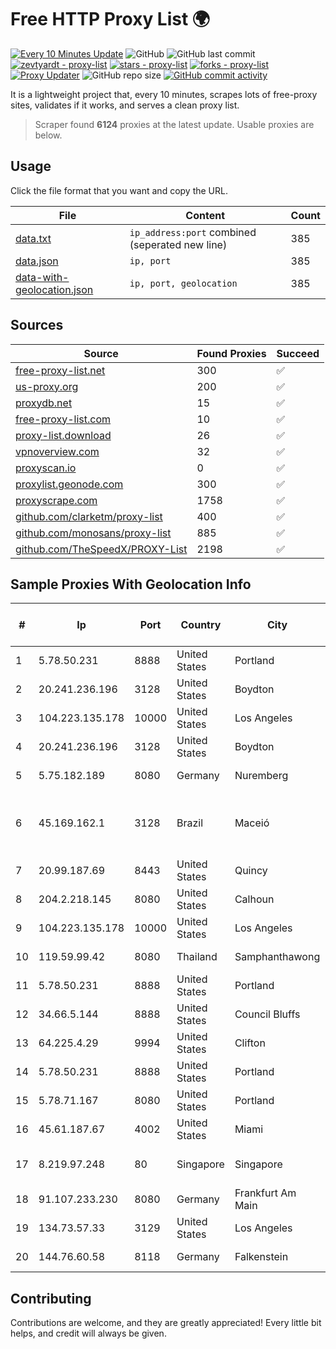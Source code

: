 
# Free HTTP Proxy List 🌍

[![Every 10 Minutes Update](https://github.com/mertguvencli/http-proxy-list/actions/workflows/main.yml/badge.svg?branch=main)](https://github.com/mertguvencli/http-proxy-list/actions/workflows/main.yml)
![GitHub](https://img.shields.io/github/license/mertguvencli/http-proxy-list)
![GitHub last commit](https://img.shields.io/github/last-commit/mertguvencli/http-proxy-list)
[![zevtyardt - proxy-list](https://img.shields.io/static/v1?label=zevtyardt&message=proxy-list&color=blue&logo=github)](https://github.com/zevtyardt/proxy-list "Go to GitHub repo")
[![stars - proxy-list](https://img.shields.io/github/stars/zevtyardt/proxy-list?style=social)](https://github.com/zevtyardt/proxy-list)
[![forks - proxy-list](https://img.shields.io/github/forks/zevtyardt/proxy-list?style=social)](https://github.com/zevtyardt/proxy-list)
[![Proxy Updater](https://github.com/zevtyardt/proxy-list/workflows/Proxy%20Updater/badge.svg)](https://github.com/zevtyardt/proxy-list/actions?query=workflow:"Proxy+Updater")
![GitHub repo size](https://img.shields.io/github/repo-size/zevtyardt/proxy-list)
[![GitHub commit activity](https://img.shields.io/github/commit-activity/m/zevtyardt/proxy-list?logo=commits)](https://github.com/zevtyardt/proxy-list/commits/main)

It is a lightweight project that, every 10 minutes, scrapes lots of free-proxy sites, validates if it works, and serves a clean proxy list.

> Scraper found **6124** proxies at the latest update. Usable proxies are below.

## Usage

Click the file format that you want and copy the URL.

|File|Content|Count|
|----|-------|-----|
|[data.txt](https://raw.githubusercontent.com/mertguvencli/http-proxy-list/main/proxy-list/data.txt)|`ip_address:port` combined (seperated new line)|385|
|[data.json](https://raw.githubusercontent.com/mertguvencli/http-proxy-list/main/proxy-list/data.json)|`ip, port`|385|
|[data-with-geolocation.json](https://raw.githubusercontent.com/mertguvencli/http-proxy-list/main/proxy-list/data-with-geolocation.json)|`ip, port, geolocation`|385|

## Sources

|Source|Found Proxies|Succeed|
|------|-------------|-------|
|[free-proxy-list.net](https://free-proxy-list.net)|300|✅|
|[us-proxy.org](https://www.us-proxy.org)|200|✅|
|[proxydb.net](http://proxydb.net)|15|✅|
|[free-proxy-list.com](https://free-proxy-list.com/?page=&port=&type%5B%5D=http&type%5B%5D=https&up_time=0&search=Search)|10|✅|
|[proxy-list.download](https://www.proxy-list.download/HTTP)|26|✅|
|[vpnoverview.com](https://vpnoverview.com/privacy/anonymous-browsing/free-proxy-servers)|32|✅|
|[proxyscan.io](https://www.proxyscan.io)|0|✅|
|[proxylist.geonode.com](https://proxylist.geonode.com/api/proxy-list?limit=300&page=1&sort_by=lastChecked&sort_type=desc&protocols=http,https)|300|✅|
|[proxyscrape.com](https://api.proxyscrape.com/v2/?request=displayproxies&protocol=http&timeout=10000&country=all&ssl=all&anonymity=all)|1758|✅|
|[github.com/clarketm/proxy-list](https://raw.githubusercontent.com/clarketm/proxy-list/master/proxy-list-raw.txt)|400|✅|
|[github.com/monosans/proxy-list](https://raw.githubusercontent.com/monosans/proxy-list/main/proxies/http.txt)|885|✅|
|[github.com/TheSpeedX/PROXY-List](https://raw.githubusercontent.com/TheSpeedX/PROXY-List/master/http.txt)|2198|✅|


## Sample Proxies With Geolocation Info

|#|Ip|Port|Country|City|Internet Service Provider|
|-|--|----|-------|----|-------------------------|
|1|5.78.50.231|8888|United States|Portland|Hetzner Online GmbH|
|2|20.241.236.196|3128|United States|Boydton|Microsoft Corporation|
|3|104.223.135.178|10000|United States|Los Angeles|LayerHost|
|4|20.241.236.196|3128|United States|Boydton|Microsoft Corporation|
|5|5.75.182.189|8080|Germany|Nuremberg|Hetzner Online GmbH|
|6|45.169.162.1|3128|Brazil|Maceió|TRIBUNAL DE JUSTIÇA DO ESTADO DE ALAGOAS|
|7|20.99.187.69|8443|United States|Quincy|Microsoft Corporation|
|8|204.2.218.145|8080|United States|Calhoun|NTT America, Inc.|
|9|104.223.135.178|10000|United States|Los Angeles|LayerHost|
|10|119.59.99.42|8080|Thailand|Samphanthawong|Metrabyte Co., Ltd|
|11|5.78.50.231|8888|United States|Portland|Hetzner Online GmbH|
|12|34.66.5.144|8888|United States|Council Bluffs|Google LLC|
|13|64.225.4.29|9994|United States|Clifton|DigitalOcean, LLC|
|14|5.78.50.231|8888|United States|Portland|Hetzner Online GmbH|
|15|5.78.71.167|8080|United States|Portland|Hetzner Online GmbH|
|16|45.61.187.67|4002|United States|Miami|FranTech Solutions|
|17|8.219.97.248|80|Singapore|Singapore|Alibaba (US) Technology Co., Ltd.|
|18|91.107.233.230|8080|Germany|Frankfurt Am Main|Hetzner Online AG|
|19|134.73.57.33|3129|United States|Los Angeles|LayerHost|
|20|144.76.60.58|8118|Germany|Falkenstein|Hetzner Online GmbH|



## Contributing

Contributions are welcome, and they are greatly appreciated! Every
little bit helps, and credit will always be given.

